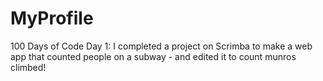 # MyProfile
100 Days of Code
Day 1: I completed a project on Scrimba to make a web app that counted people on a subway - and edited it to count munros climbed!
